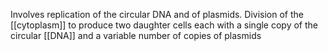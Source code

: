 Involves replication of the circular DNA and of plasmids. Division of the [[cytoplasm]] to produce two daughter cells each with a single copy of the circular [[DNA]] and a variable number of copies of plasmids
